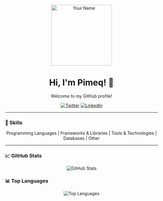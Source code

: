 <p align="center">
  <img src="https://github.com/your-username.png" alt="Your Name" width="200px">
</p>

<h1 align="center">Hi, I'm Pimeq! 👋</h1>

<p align="center">
  Welcome to my GitHub profile!
</p>

<p align="center">
  <a href="https://twitter.com/your-username"><img src="https://img.shields.io/twitter/follow/your-username?style=social" alt="Twitter"></a>
  <a href="https://www.linkedin.com/in/your-profile"><img src="https://img.shields.io/badge/-LinkedIn-blue?style=flat&logo=linkedin" alt="LinkedIn"></a>
</p>

---

<h3>🚀 Skills</h3>

<p align="center">
  Programming Languages | Frameworks & Libraries | Tools & Technologies | Databases | Other
</p>

---

<h3>📈 GitHub Stats</h3>

<p align="center">
  <img src="https://github-readme-stats.vercel.app/api?username=your-username&show_icons=true&theme=dark" alt="GitHub Stats">
</p>

<h3>📊 Top Languages</h3>

<p align="center">
  <img src="https://github-readme-stats.vercel.app/api/top-langs/?username=your-username&layout=compact&theme=dark" alt="Top Languages">
</p>
